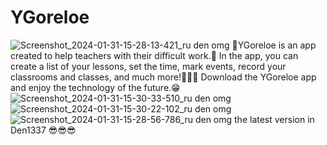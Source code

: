 # YGoreloe
![Screenshot_2024-01-31-15-28-13-421_ru den omg](https://github.com/Dokker24/YGoreloe/assets/142105218/97bd99fc-3919-43eb-9b1c-5afa5da3397b)
🌟YGoreloe is an app created to help teachers with their difficult work.💫 In the app, you can create a list of your lessons, set the time, mark events, record your classrooms and classes, and much more!🥰🥰🥰 Download the YGoreloe app and enjoy the technology of the future.😁
![Screenshot_2024-01-31-15-30-33-510_ru den omg](https://github.com/Dokker24/YGoreloe/assets/142105218/750621dc-c8eb-4139-ae3e-0551288214a6)
![Screenshot_2024-01-31-15-30-22-102_ru den omg](https://github.com/Dokker24/YGoreloe/assets/142105218/acd5fb4d-197d-4e88-bee5-d6080257f704)
![Screenshot_2024-01-31-15-28-56-786_ru den omg](https://github.com/Dokker24/YGoreloe/assets/142105218/554a0b00-d7b2-4b24-a24c-1cc7dd098ce7)
the latest version in Den1337 
😎😎😎
